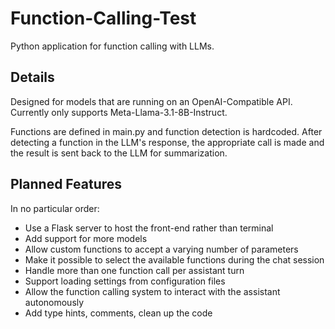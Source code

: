 # Function-Calling-Test
 Python application for function calling with LLMs.
 
## Details
 
Designed for models that are running on an OpenAI-Compatible API. Currently only supports Meta-Llama-3.1-8B-Instruct.

Functions are defined in main.py and function detection is hardcoded. After detecting a function in the LLM's response, the appropriate call is made and the result is sent back to the LLM for summarization.

## Planned Features

In no particular order:
- Use a Flask server to host the front-end rather than terminal
- Add support for more models
- Allow custom functions to accept a varying number of parameters
- Make it possible to select the available functions during the chat session
- Handle more than one function call per assistant turn
- Support loading settings from configuration files
- Allow the function calling system to interact with the assistant autonomously
- Add type hints, comments, clean up the code